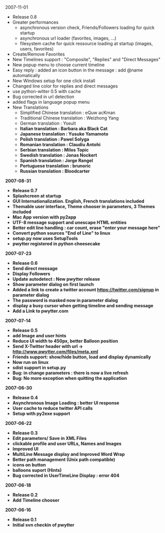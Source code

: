 2007-11-01
  * Release 0.8
  * Greater performances
    * asynchronous version check, Friends/Followers loading for quick startup
    * asynchronous url loader (favorites, images, ...)
    * filesystem cache for quick ressource loading at startup (images, users, favorites)
  * Create/Remove Favorites
  * New Timelines support : "Composite", "Replies" and "Direct Messages"
  * New popup menu to choose current timeline
  * Easy reply : added an icon button in the message : add @name automatically
  * New Windows setup for one click install
  * Changed line color for replies and direct messages
  * use python-witter 0.5 with cache
  * Bug corrected in url detection
  * added flags in language popup menu
  * New Translations
    * Simplified Chinese translation : eQuw acKman <ackman dot c at gmail dot com>
    * Traditional Chinese translation : Weizhong Yang <zonble at gmail dot com>
    * German translation : Yseult <b dot kreissl at gmail dot com>
    * Italian translation : Barbara aka Black Cat <theblackcat at gmail dot com>
    * Japanese translation : Yusuke Yamamoto <yusuke at mac dot com>
    * Polish translation : Pawel Solyga <pawel dot solyga at gmail dot com>
    * Romanian translation : Claudiu Antohi <claudiu at wip dot ro>
    * Serbian translation : Milos Topic <topicm at gmail dot com>
    * Swedish translation : Jonas Nockert <jonasnockert at gmail dot com>
    * Spanish translation : Jorge Rangel <jarg1985 at gmail dot com>
    * Portuguese translation : brunoric <brunoric at gmail dot com>
    * Russian translation : Bloodcarter <bloodcarter at gmail dot com>

2007-08-31
  * Release 0.7
  * Splashcreen at startup
  * GUI Internationalization. English, French translations included
  * Themable user interface, Theme chooser in parameters, 3 Themes included
  * Mac App version with py2app
  * UTF-8 message support and unescape HTML entities
  * Better edit line handling : car count, erase "enter your message here"
  * Convert python sources "End of Line" to linux
  * setup.py now uses SetupTools
  * pwytter registered in python cheesecake

2007-07-23
  * Release 0.6
  * Send direct message
  * Display Followers
  * Update autodetect : New pwytter release
  * Show parameter dialog on first launch
  * Added a link to create a twitter account https://twitter.com/signup in parameter dialog
  * The password is masked now in parameter dialog
  * display a busy cursor when getting timeline and sending message
  * Add a Link to pwytter.com

2007-07-14
  * Release 0.5
  * add Image and user hints
  * Reduce UI width to 450px, better Balloon position
  * Send X-Twitter header with url -> http://www.pwytter.com/files/meta.xml
  * Friends support: show/hide button, load and display dynamically
  * Now run on linux
  * sdist support in setup.py
  * Bug: in change parameters : there is now a live refresh
  * Bug: No more exception when quitting the application

2007-06-30
  * Release 0.4
  * Asynchronous Image Loading : better UI response
  * User cache to reduce twitter API calls
  * Setup with py2exe support

2007-06-22
  * Release 0.3
  * Edit parameters/  Save in XML Files
  * clickable profile and user URLs, Names and Images
  * Improved UI
  * MultiLine Message display and Improved Word Wrap
  * Better path management (Unix path compatible)
  * icons on button
  * balloons suport (Hints)
  * Bug corrected in UserTimeLine Display : error 404

2007-06-18
  * Release 0.2
  * Add Timeline chooser

2007-06-16
  * Release 0.1
  * Initial svn checkin of pwytter